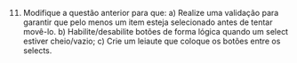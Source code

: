 11) Modifique a questão anterior para que:
a) Realize uma validação para garantir que pelo menos um item esteja 
selecionado antes de tentar movê-lo.
b) Habilite/desabilite botões de forma lógica quando um select estiver 
cheio/vazio;
c) Crie um leiaute que coloque os botões entre os selects.